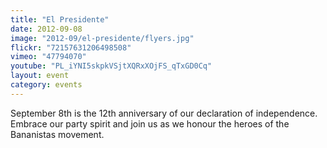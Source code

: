 ```yaml
---
title: "El Presidente"
date: 2012-09-08
image: "2012-09/el-presidente/flyers.jpg"
flickr: "72157631206498508"
vimeo: "47794070"
youtube: "PL_iYNI5skpkVSjtXQRxXOjFS_qTxGD0Cq"
layout: event
category: events
---
```


September 8th is the 12th anniversary of our declaration of independence. Embrace our party spirit and join us as we honour the heroes of the Bananistas movement.
